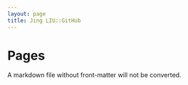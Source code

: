 ```yaml
---
layout: page
title: Jing LIU::GitHub 
---
```


Pages
=====

A markdown file without front-matter will not be converted.
